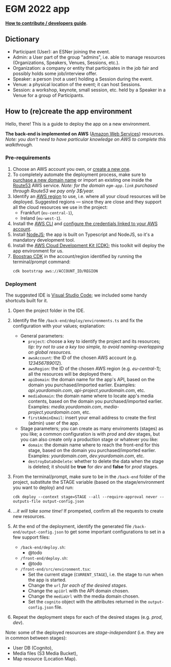 # EGM 2022 app

**[How to contribute / developers guide](/CONTRIBUTING.md)**.

## Dictionary

- Participant (User): an ESNer joining the event.
- Admin: a User part of the group "admins", i.e. able to manage resources (Organizations, Speakers, Venues, Sessions, etc.).
- Organization: a company or entity that participates in the job fair and possibly holds some job/interview offer.
- Speaker: a person (not a user) holding a Session during the event.
- Venue: a physical location of the event; it can host Sessions.
- Session: a workshop, keynote, small session, etc. held by a Speaker in a Venue for a group of Participants.

## How to (re)create the app environment

Hello, there! This is a guide to deploy the app on a new environment.

**The back-end is implemented on AWS** ([Amazon Web Services](https://aws.amazon.com/)) resources. _Note: you don't need to have particular knowledge on AWS to complete this walkthrough._

### Pre-requirements

1. Choose an AWS account you own, or [create a new one](https://aws.amazon.com/getting-started/).
1. To completely automate the deployment process, make sure to [purchase a new domain name](https://docs.aws.amazon.com/Route53/latest/DeveloperGuide/domain-register.html) or import an existing one inside the [Route53](https://aws.amazon.com/route53) AWS service. _Note: for the domain `egm-app.link` purchased through Route53 we pay only 3$/year._
1. Identify an [AWS region](https://aws.amazon.com/about-aws/global-infrastructure/regions_az/) to use, i.e. where all your cloud resources will be deployed. Suggested regions — since they are close and they support all the cloud resources we use in the project:
   - Frankfurt (`eu-central-1`),
   - Ireland (`eu-west-1`).
1. Install the [AWS CLI](https://docs.aws.amazon.com/cli/latest/userguide/cli-chap-welcome.html) and [configure the credentials linked to your AWS account](https://docs.aws.amazon.com/cli/latest/userguide/cli-configure-files.html).
1. Install [NodeJS](https://nodejs.org/en/); the app is built on Typescript and NodeJS, so it's a mandatory development tool.
1. Install the [AWS Cloud Development Kit (CDK)](https://docs.aws.amazon.com/cdk/v2/guide/getting_started.html); this toolkit will deploy the app environment for us.
1. [Boostrap CDK](https://docs.aws.amazon.com/cdk/v2/guide/bootstrapping.html) in the account/region identified by running the terminal/prompt command:
   ```
   cdk bootstrap aws://ACCOUNT_ID/REGION
   ```

### Deployment

The suggested IDE is [Visual Studio Code](https://code.visualstudio.com/); we included some handy shortcuts built for it.

1. Open the project folder in the IDE.
1. Identify the file `/back-end/deploy/environments.ts` and fix the configuration with your values; explanation:
   - General parameters:
     - `project`: choose a key to identify the project and its resources; _tip: try not to use a key too simple, to avoid naming-overlapping on global resources._
     - `awsAccount`: the ID of the chosen AWS account (e.g. _123456789012_).
     - `awsRegion`: the ID of the chosen AWS region (e.g. _eu-central-1_); all the resources will be deployed there.
     - `apiDomain`: the domain name for the app's API, based on the domain you purchased/imported earlier. Examples: _api.yourdomain.com_, _api-project.yourdomain.com_, etc.
     - `mediaDomain`: the domain name where to locate app's media contents, based on the domain you purchased/imported earlier. Examples: _media.yourdomain.com_, _media-project.yourdomain.com_, etc.
     - `firstAdminEmail`: insert your email address to create the first (admin) user of the app.
   - Stage parameters; you can create as many enviroments (stages) as you like; a common configuration is with _prod_ and _dev_ stages, but you can also create only a production stage or whatever you like:
     - `domain`: the domain name where to reach the front-end for this stage, based on the domain you purchased/imported earlier. Examples: _yourdomain.com_, _dev.yourdomain.com_, etc.
     - `destroyDataOnDelete`: whether to delete the data when the stage is deleted; it should be **true** for _dev_ and **false** for _prod_ stages.
1. From the terminal/prompt, make sure to be in the `/back-end` folder of the project, substitute the STAGE variable (based on the stage/environment you want to deploy) and run:
   ```
   cdk deploy --context stage=STAGE --all --require-approval never --outputs-file output-config.json
   ```
1. _...it will take some time!_ If prompeted, confirm all the requests to create new resources.
1. At the end of the deployment, identify the generated file `/back-end/output-config.json` to get some important configurations to set in a few support files:

   - `/back-end/deploy.sh`:
     - @todo
   - `/front-end/deploy.sh`:
     - @todo
   - `/front-end/src/environment.tsx`:
     - Set the current stage (`CURRENT_STAGE`), i.e. the stage to run when the app is started.
     - Change the `url` _for each of the desired stages_.
     - Change the `apiUrl` with the API domain chosen.
     - Change the `mediaUrl` with the media domain chosen.
     - Set the `cognito` object with the attributes returned in the `output-config.json` file.

1. Repeat the deployment steps for each of the desired stages (e.g. _prod_, _dev_).

Note: some of the deployed resources are _stage-independant_ (i.e. they are in common between stages):

- User DB (Cognito),
- Media files (S3 Media Bucket),
- Map resource (Location Map).
